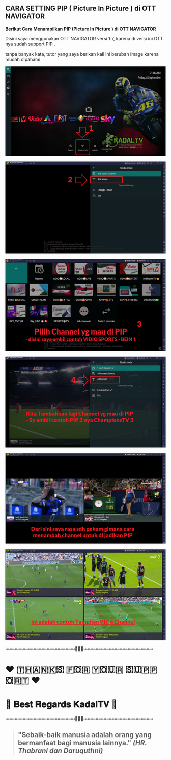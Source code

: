 ## CARA SETTING PIP ( Picture In Picture ) di OTT NAVIGATOR


**Berikut Cara Menampilkan PIP (Picture In Picture ) di OTT NAVIGATOR**

Disini saya menggunakan OTT NAVIGATOR versi 1.7, karena di versi ini OTT nya sudah support PIP..

tanpa banyak kata, tutor yang saya berikan kali ini berubah image karena mudah dipahami

![1](https://raw.githubusercontent.com/ar135ta/tutorOTT/main/TUTOR%20PIP/1.png)

![2](https://raw.githubusercontent.com/ar135ta/tutorOTT/main/TUTOR%20PIP/2.png)

![3](https://raw.githubusercontent.com/ar135ta/tutorOTT/main/TUTOR%20PIP/3.png)

![4](https://raw.githubusercontent.com/ar135ta/tutorOTT/main/TUTOR%20PIP/4.png)

![5](https://raw.githubusercontent.com/ar135ta/tutorOTT/main/TUTOR%20PIP/5.png)

![6](https://raw.githubusercontent.com/ar135ta/tutorOTT/main/TUTOR%20PIP/6.png)


⑅⑅⑅⑅⑅⑅⑅⑅⑅⑅⑅⑅⑅⑅⑅⑅⑅⑅⑅⑅⑅⑅⑅⑅⑅⑅🛑🛑🛑⑅⑅⑅⑅⑅⑅⑅⑅⑅⑅⑅⑅⑅⑅⑅⑅⑅⑅⑅⑅⑅⑅⑅⑅⑅⑅


# ❤️️ 🇹‌🇭‌🇦‌🇳‌🇰‌🇸‌ 🇫‌🇴‌🇷‌ 🇾‌🇴‌🇺‌🇷‌ 🇸‌🇺‌🇵‌🇵‌🇴‌🇷‌🇹‌ ❤️️
# 💖 𝐁𝐞𝐬𝐭 𝐑𝐞𝐠𝐚𝐫𝐝𝐬 𝐊𝐚𝐝𝐚𝐥𝐓𝐕 💖


⑅⑅⑅⑅⑅⑅⑅⑅⑅⑅⑅⑅⑅⑅⑅⑅⑅⑅⑅⑅⑅⑅⑅⑅⑅⑅🛑🛑🛑⑅⑅⑅⑅⑅⑅⑅⑅⑅⑅⑅⑅⑅⑅⑅⑅⑅⑅⑅⑅⑅⑅⑅⑅⑅⑅
>## "Sebaik-baik manusia adalah orang yang bermanfaat bagi manusia lainnya." *(HR. Thabrani dan Daruquthni)*
